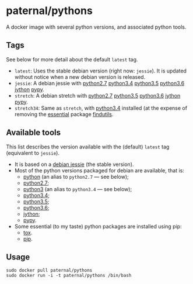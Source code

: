 paternal/pythons
================

A docker image with several python versions, and associated python tools.

## Tags

See below for more detail about the default `latest` tag.

- `latest`: Uses the stable debian version (right now: `jessie`). It is updated without notice when a new debian version is released.
- `jessie`: A debian jessie with [python2.7](https://packages.debian.org/jessie/python2.7) [python3.4](https://packages.debian.org/jessie/python3.4) [python3.5](https://packages.debian.org/stretch/python3.5) [python3.6](https://packages.debian.org/sid/python3.6) [jython](https://packages.debian.org/jessie/jython) [pypy](https://packages.debian.org/jessie/pypy).
- `stretch`: A debian stretch with [python2.7](https://packages.debian.org/stretch/python2.7) [python3.5](https://packages.debian.org/stretch/python3.5) [python3.6](https://packages.debian.org/sid/python3.6) [jython](https://packages.debian.org/stretch/jython) [pypy](https://packages.debian.org/stretch/pypy).
- `stretch34`: Same as `stretch`, with [python3.4](https://packages.debian.org/stretch/python2.7) installed (at the expense of removing the [essential](https://www.debian.org/doc/debian-policy/ch-binary.html#s3.8) package [findutils](https://packages.debian.org/stretch/findutils).


## Available tools

This list describes the version available with the (default) `latest` tag (equivalent to `jessie`).

- It is based on a [debian jessie](https://www.debian.org/releases/jessie/) (the stable version).
- Most of the python versions packaged for debian are available, that is:
  - [python](https://packages.debian.org/jessie/python) (an alias to `python2.7` — see below);
  - [python2.7](https://packages.debian.org/jessie/python2.7);
  - [python3](https://packages.debian.org/jessie/python3) (an alias to `python3.4` — see below);
  - [python3.4](https://packages.debian.org/jessie/python3.4);
  - [python3.5](https://packages.debian.org/stretch/python3.5);
  - [python3.6](https://packages.debian.org/sid/python3.6);
  - [jython](https://packages.debian.org/jessie/jython);
  - [pypy](https://packages.debian.org/jessie/pypy).
- Some essential (to my taste) python packages are installed using pip:
  - [tox](https://pypi.python.org/pypi/tox).
  - [pip](https://pypi.python.org/pypi/pip).

## Usage

    sudo docker pull paternal/pythons
    sudo docker run -i -t paternal/pythons /bin/bash

